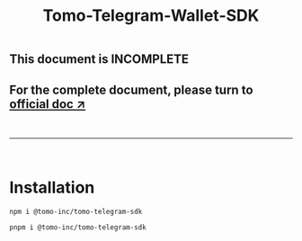 <h1 align="center" style="border-bottom: none">
    <b>
        Tomo-Telegram-Wallet-SDK
        <br>
    </b>
</h1>

<p align="center">
  <img src="https://pub-6c52100fa9ac41f681f0713eac878541.r2.dev/refferal.png" alt="" border="0">
</p>

## This document is INCOMPLETE
## For the complete document, please turn to [official doc ↗](https://docs.tomo.inc/tomo-sdk/tomo-telegram-sdk)
  
<br>
<hr>
<br>

# Installation

```npm
npm i @tomo-inc/tomo-telegram-sdk
```

```npm
pnpm i @tomo-inc/tomo-telegram-sdk
```

<!-- Auto-update: 2025-10-15T11:15:25.754162 -->
